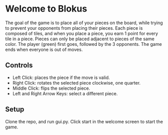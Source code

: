 # Welcome to Blokus
The goal of the game is to place all of your pieces on the board, while trying to prevent your opponents from placing their pieces. Each piece is composed of tiles, and when you place a piece, you earn 1 point for every tile in a piece. Pieces can only be placed adjacent to pieces of the same color. The player (green) first goes, followed by the 3 opponents. The game ends when everyone is out of moves.

## Controls 
- Left Click: places the piece if the move is valid. 
- Right Click: rotates the selected piece clockwise, one quarter.
- Middle Click: flips the selected piece.
- Left and Right Arrow Keys: select a different piece.

## Setup
Clone the repo, and run gui.py. Click start in the welcome screen to start the game. 

